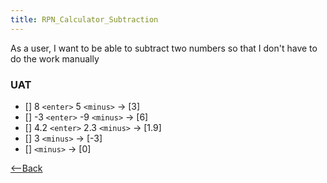 ```yaml
---
title: RPN_Calculator_Subtraction
---
```

As a user, I want to be able to subtract two numbers so that I don't have to do the work manually

### UAT
* [] 8 ```<enter>``` 5 ```<minus>``` -> [3]
* [] -3 ```<enter>``` -9 ```<minus>``` -> [6]
* [] 4.2 ```<enter>``` 2.3 ```<minus>``` -> [1.9]
* [] 3 ```<minus>``` -> [-3]
* [] ```<minus>``` -> [0]


[<--Back](RPN_Calculator)
